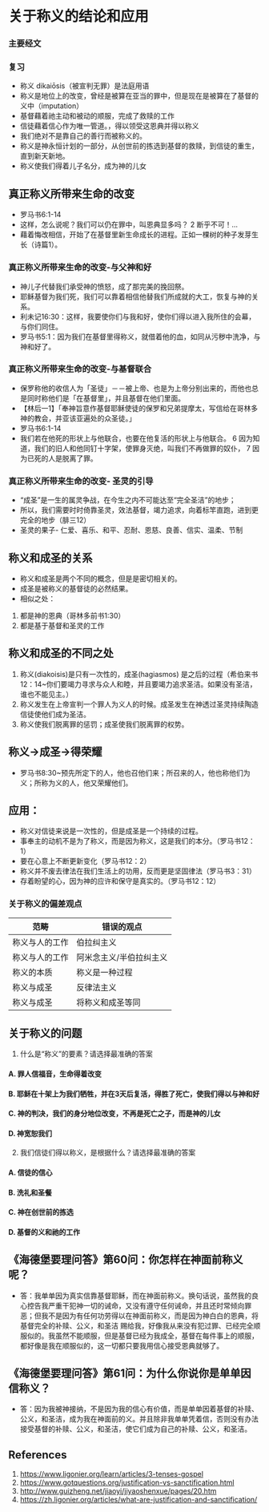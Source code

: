 # 关于称义的结论和应用

### 主要经文

### 复习
- 称义 dikaiōsis（被宣判无罪）是法庭用语
- 称义是地位上的改变，曾经是被算在亚当的罪中，但是现在是被算在了基督的义中（imputation）
- 基督藉着祂主动和被动的顺服，完成了救赎的工作
- 信徒藉着信心作为唯一管道。，得以领受这恩典并得以称义
- 我们绝对不是靠自己的善行而被称义的。
- 称义是神永恒计划的一部分，从创世前的拣选到基督的救赎，到信徒的重生，直到新天新地。
- 称义使我们得着儿子名分，成为神的儿女


## 真正称义所带来生命的改变
- 罗马书6:1-14 
- 这样，怎么说呢？我们可以仍在罪中，叫恩典显多吗？ 2 断乎不可！...
- 藉着悔改相信，开始了在基督里新生命成长的进程。正如一棵树的种子发芽生长（诗篇1）。

### 真正称义所带来生命的改变-与父神和好
- 神儿子代替我们承受神的愤怒，成了那完美的挽回祭。
- 耶稣基督为我们死，我们可以靠着相信他替我们所成就的大工，恢复与神的关系。
- 利未记16:30：这样，我要使你们与我和好，使你们得以进入我所住的会幕，与你们同住。
- 罗马书5:1：因为我们在基督里得称义，就借着他的血，如同从污秽中洗净，与神和好了。

### 真正称义所带来生命的改变-与基督联合
- 保罗称他的收信人为「圣徒」－－被上帝、也是为上帝分别出来的，而他也总是同时称他们是「在基督里」，并且基督在他们里面。
- 【林后一1】「奉神旨意作基督耶稣使徒的保罗和兄弟提摩太，写信给在哥林多神的教会，并亚该亚遍处的众圣徒。」
- 罗马书6:1-14
- 我们若在他死的形状上与他联合，也要在他复活的形状上与他联合。 6 因为知道，我们的旧人和他同钉十字架，使罪身灭绝，叫我们不再做罪的奴仆， 7 因为已死的人是脱离了罪。

### 真正称义所带来生命的改变- 圣灵的引导
- “成圣”是一生的属灵争战，在今生之内不可能达至“完全圣洁”的地步；
- 所以，我们需要时时倚靠圣灵，效法基督，竭力追求，向着标竿直跑，进到更完全的地步（腓三12）
- 圣灵的果子- 仁爱、喜乐、和平、忍耐、恩慈、良善、信实、温柔、节制
## 称义和成圣的关系
- 称义和成圣是两个不同的概念，但是是密切相关的。
- 成圣是被称义的基督徒的必然结果。
- 相似之处：
1. 都是神的恩典（哥林多前书1:30）
2. 都是基于基督和圣灵的工作

## 称义和成圣的不同之处
1. 称义(diakoisis)是只有一次性的，成圣(hagiasmos) 是之后的过程（希伯来书12：14~你们要竭力寻求与众人和睦，并且要竭力追求圣洁。如果没有圣洁，谁也不能见主。）
2. 称义发生在上帝宣判一个罪人为义人的时候。成圣发生在神透过圣灵持续陶造信徒使他们成为圣洁。
3. 称义使我们脱离罪的惩罚；成圣使我们脱离罪的权势。

## 称义->成圣->得荣耀
- 罗马书8:30~预先所定下的人，他也召他们来；所召来的人，他也称他们为义；所称为义的人，他又荣耀他们。

## 应用：
- 称义对信徒来说是一次性的，但是成圣是一个持续的过程。
- 事奉主的动机不是为了称义，而是因为称义，这是我们的本分。（罗马书12：1）
- 要在心意上不断更新变化（罗马书12：2）
- 称义并不废去律法在我们生活上的功用，反而更是坚固律法（罗马书3：31）
- 存着盼望的心，因为神的应许和保守是真实的。（罗马书12：12）
### 关于称义的偏差观点
| 范畴 | 错误的观点 |
| -------- | ------- | 
| 称义与人的工作 | 伯拉纠主义 |
| 称义与人的工作 | 阿米念主义/半伯拉纠主义 |
| 称义的本质 | 称义是一种过程 |
| 称义与成圣 | 反律法主义 |
| 称义与成圣 | 将称义和成圣等同 |

## 关于称义的问题
1. 什么是“称义”的要素？请选择最准确的答案

#### A. 罪人信福音，生命得着改变
#### B. 耶稣在十架上为我们牺牲，并在3天后复活，得胜了死亡，使我们得以与神和好
#### C. 神的判决，我们的身分地位改变，不再是死亡之子，而是神的儿女
#### D. 神宽恕我们

2. 我们信徒们得以称义，是根据什么？请选择最准确的答案
#### A. 信徒的信心
#### B. 洗礼和圣餐
#### C. 神在创世前的拣选
#### D. 基督的义和祂的工作

## 《海德堡要理问答》第60问：你怎样在神面前称义呢？
- 答：我单单因为真实信靠基督耶稣，而在神面前称义。换句话说，虽然我的良心控告我严重干犯神一切的诫命，又没有遵守任何诫命，并且还时常倾向罪恶；但我不是因为有任何功劳得以在神面前称义，而是因为神白白的恩典，将基督完全的补赎、公义，和圣洁 赐给我，好像我从来没有犯过罪、已经完全顺服似的。我虽然不能顺服，但是基督已经为我成全，基督在每件事上的顺服，都好像是我在顺服似的，这一切都只要我用信心接受恩典就够了。

## 《海德堡要理问答》第61问：为什么你说你是单单因信称义？
- 答：因为我被神接纳，不是因为我的信心有价值，而是单单因着基督的补赎、公义，和圣洁，成为我在神面前的义。并且除非我单单凭着信，否则没有办法接受基督的补赎、公义，和圣洁，使它们成为自己的补赎、公义，和圣洁。

## References
1. https://www.ligonier.org/learn/articles/3-tenses-gospel
2. https://www.gotquestions.org/justification-vs-sanctification.html
3. http://www.guizheng.net/jiaoyi/jiyaoshenxue/pages/20.htm
4. https://zh.ligonier.org/articles/what-are-justification-and-sanctification/